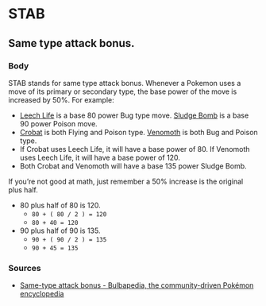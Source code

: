 # STAB

## Same type attack bonus.

### Body

STAB stands for same type attack bonus. Whenever a Pokemon uses a move of its primary or secondary type, the base power of the move is increased by 50%.
For example:
- [Leech Life](https://www.serebii.net/attackdex-swsh/leechlife.shtml) is a base 80 power Bug type move. [Sludge Bomb](https://serebii.net/attackdex-swsh/sludgebomb.shtml) is a base 90 power Poison move.
- [Crobat](https://www.serebii.net/pokedex-swsh/crobat/) is both Flying and Poison type. [Venomoth](https://www.serebii.net/pokedex-swsh/venomoth/) is both Bug and Poison type.
- If Crobat uses Leech Life, it will have a base power of 80. If Venomoth uses Leech Life, it will have a base power of 120.
- Both Crobat and Venomoth will have a base 135 power Sludge Bomb.

If you’re not good at math, just remember a 50% increase is the original plus half.
- 80 plus half of 80 is 120.
  - `80 + ( 80 / 2 ) = 120`
  - `80 + 40 = 120`
- 90 plus half of 90 is 135.
  - `90 + ( 90 / 2 ) = 135`
  - `90 + 45 = 135`

### Sources
- [Same-type attack bonus - Bulbapedia, the community-driven Pokémon encyclopedia](https://bulbapedia.bulbagarden.net/wiki/Same-type_attack_bonus)